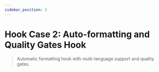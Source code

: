 ```yaml
---
sidebar_position: 3
---
```


# Hook Case 2: Auto-formatting and Quality Gates Hook

> Automatic formatting hook with multi-language support and quality gates.

<!-- Content will be added here -->